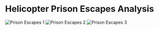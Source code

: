 #  Helicopter Prison Escapes Analysis

![Prison Escapes 1](https://user-images.githubusercontent.com/87581626/176534612-937198f5-27b8-4634-bf8c-b504252b57b6.JPG)
![Prison Escapes 2](https://user-images.githubusercontent.com/87581626/176534627-07025995-e9bb-4cf4-bbaf-12b3faf68e5a.JPG)
![Prison Escapes 3](https://user-images.githubusercontent.com/87581626/176534636-a8b399b7-728e-4c84-ade7-5b92fcff48b3.JPG)
